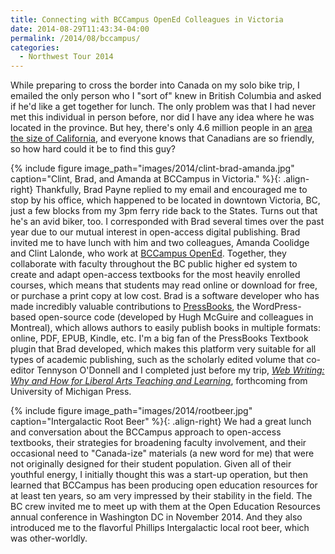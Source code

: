 ```yaml
---
title: Connecting with BCCampus OpenEd Colleagues in Victoria
date: 2014-08-29T11:43:34-04:00
permalink: /2014/08/bccampus/
categories:
  - Northwest Tour 2014
---
```

While preparing to cross the border into Canada on my solo bike trip, I emailed the only person who I "sort of" knew in British Columbia and asked if he'd like a get together for lunch. The only problem was that I had never met this individual in person before, nor did I have any idea where he was located in the province. But hey, there's only 4.6 million people in an [area the size of California](http://www.bcrobyn.com/2012/12/how-big-is-british-columbia), and everyone knows that Canadians are so friendly, so how hard could it be to find this guy?

{% include figure image_path="images/2014/clint-brad-amanda.jpg" caption="Clint, Brad, and Amanda at BCCampus in Victoria." %}{: .align-right}
Thankfully, Brad Payne replied to my email and encouraged me to stop by his office, which happened to be located in downtown Victoria, BC, just a few blocks from my 3pm ferry ride back to the States. Turns out that he's an avid biker, too. I corresponded with Brad several times over the past year due to our mutual interest in open-access digital publishing. Brad invited me to have lunch with him and two colleagues, Amanda Coolidge and Clint Lalonde, who work at [BCCampus OpenEd](http://open.bccampus.ca). Together, they collaborate with faculty throughout the BC public higher ed system to create and adapt open-access textbooks for the most heavily enrolled courses, which means that students may read online or download for free, or purchase a print copy at low cost. Brad is a software developer who has made incredibly valuable contributions to [PressBooks](http://pressbooks.com), the WordPress-based open-source code (developed by Hugh McGuire and colleagues in Montreal), which allows authors to easily publish books in multiple formats: online, PDF, EPUB, Kindle, etc. I'm a big fan of the PressBooks Textbook plugin that Brad developed, which makes this platform very suitable for all types of academic publishing, such as the scholarly edited volume that co-editor Tennyson O'Donnell and I completed just before my trip, [*Web Writing: Why and How for Liberal Arts Teaching and Learning*](http://webwriting.trincoll.edu), forthcoming from University of Michigan Press.

{% include figure image_path="images/2014/rootbeer.jpg" caption="Intergalactic Root Beer" %}{: .align-right}
We had a great lunch and conversation about the BCCampus approach to open-access textbooks, their strategies for broadening faculty involvement, and their occasional need to "Canada-ize" materials (a new word for me) that were not originally designed for their student population. Given all of their youthful energy, I initially thought this was a start-up operation, but then learned that BCCampus has been producing open education resources for at least ten years, so am very impressed by their stability in the field. The BC crew invited me to meet up with them at the Open Education Resources annual conference in Washington DC in November 2014. And they also introduced me to the flavorful Phillips Intergalactic local root beer, which was other-worldly.
